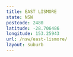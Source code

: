 ```yaml
---
title: EAST LISMORE
state: NSW
postcode: 2480
latitude: -28.706486
longitude: 153.25943
url: /nsw/east-lismore/
layout: suburb
---
```

